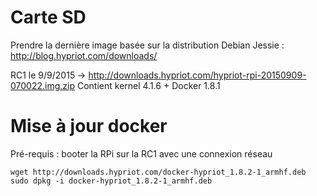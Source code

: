 
# Carte SD

Prendre la dernière image basée sur la distribution Debian Jessie :
http://blog.hypriot.com/downloads/

RC1 le 9/9/2015 -> http://downloads.hypriot.com/hypriot-rpi-20150909-070022.img.zip
Contient kernel 4.1.6 + Docker 1.8.1

# Mise à jour docker

Pré-requis : booter la RPi sur la RC1 avec une connexion réseau

```
wget http://downloads.hypriot.com/docker-hypriot_1.8.2-1_armhf.deb
sudo dpkg -i docker-hypriot_1.8.2-1_armhf.deb
```

